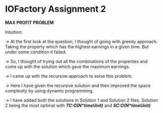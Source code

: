 # IOFactory Assignment 2
**MAX PROFIT PROBLEM**


Intuition: 


-> At the first look at the question, I thought of going with greedy approach. Taking the property which has the highest earnings in a given time. But under some condition it failed.

-> So, I thought of trying out all the combinations of the properties and come up with the solution which gave the maximum earnings.

-> I came up with the recursive approach to solve this problem.

-> Here I have given the recursive solution and then improved the space complexity by using dynamic programming.

-> I have added both the solutions in Solution 1 and Solution 2 files. Solution 2 being the most optimal with **_TC:O(N*timeUnit)_** and **_SC:O(N*timeUnit)_**

